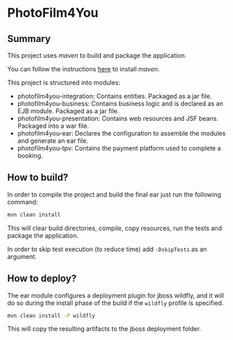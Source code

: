 # PhotoFilm4You

## Summary

This project uses _maven_ to build and package the application.

You can follow the instructions [here](https://maven.apache.org/install.html) to install _maven_.

This project is structured into modules:
 * photofilm4you-integration: Contains entities. Packaged as a jar file.
 * photofilm4you-business: Contains business logic and is declared as an EJB module. Packaged as a jar file.
 * photofilm4you-presentation: Contains web resources and JSF beans. Packaged into a war file.
 * photofilm4you-ear: Declares the configuration to assemble the modules and generate an ear file.
 * photofilm4you-tpv: Contains the payment platform used to complete a booking.
 
## How to build?

In order to compile the project and build the final ear just run the following command:

```cmd
mvn clean install
```

This will clear build directories, compile, copy resources, run the tests and package the application.

In order to skip test execution (to reduce time) add `-DskipTests` as an argument.


## How to deploy?

The ear module configures a deployment plugin for jboss wildfly, and it will do so during the install phase of the build if the `wildfly` profile is specified.

```cmd
mvn clean install -P wildfly
```

This will copy the resulting artifacts to the jboss deployment folder.